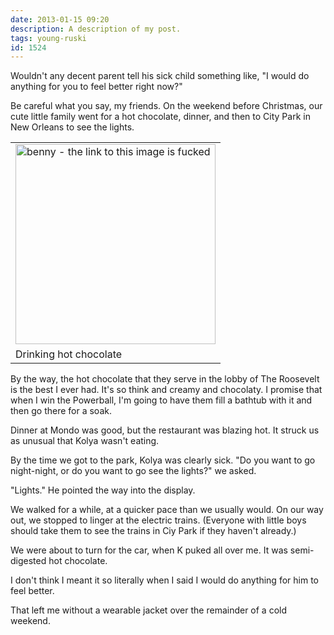 ```yaml
---
date: 2013-01-15 09:20
description: A description of my post.
tags: young-ruski
id: 1524
---
```

Wouldn't any decent parent tell his sick child something like, "I would do anything for you to feel better right now?"

Be careful what you say, my friends.  On the weekend before Christmas, our cute little family went for a hot chocolate, dinner, and then to City Park in New Orleans to see the lights.  
<!--more-->
<table class="alignright" width="340px"><tr><td><img src="http://theskinnyonbenny.com/img/gal/097%20-%20Xmas%20Season%202012/resIMG_20121221_3875.JPG" alt="benny - the link to this image is fucked" width="320px" /></td></tr><tr><td caption">Drinking hot chocolate</td></tr></table>

By the way, the hot chocolate that they serve in the lobby of The Roosevelt is the best I ever had.  It's so think and creamy and chocolaty.  I promise that when I win the Powerball, I'm going to have them fill a bathtub with it and then go there for a soak.

Dinner at Mondo was good, but the restaurant was blazing hot.  It struck us as unusual that Kolya wasn't eating.

By the time we got to the park, Kolya was clearly sick.  "Do you want to go night-night, or do you want to go see the lights?" we asked.

"Lights."  He pointed the way into the display.

We walked for a while, at a quicker pace than we usually would.  On our way out, we stopped to linger at the electric trains.  (Everyone with little boys should take them to see the trains in Ciy Park if they haven't already.)  

We were about to turn for the car, when K puked all over me.  It was semi-digested hot chocolate.

I don't think I meant it so literally when I said I would do anything for him to feel better.

That left me without a wearable jacket over the remainder of a cold weekend.
